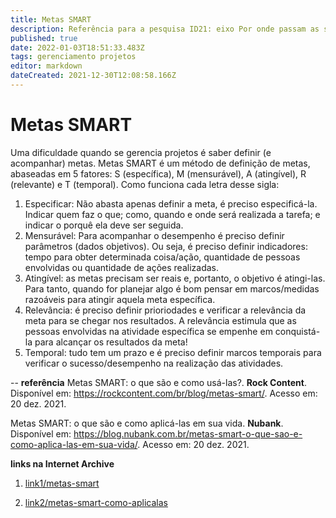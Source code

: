 ```yaml
---
title: Metas SMART
description: Referência para a pesquisa ID21: eixo Por onde passam as soluções.
published: true
date: 2022-01-03T18:51:33.483Z
tags: gerenciamento projetos
editor: markdown
dateCreated: 2021-12-30T12:08:58.166Z
---
```


# Metas SMART
Uma dificuldade quando se gerencia projetos é saber definir (e acompanhar) metas. Metas SMART é um método de definição de metas, abaseadas em 5 fatores: S (específica), M (mensurável), A (atingível), R (relevante) e T (temporal). Como funciona cada letra desse sigla: 

1. Especificar: Não abasta apenas definir a meta, é preciso especificá-la. Indicar quem faz o que; como, quando e onde será realizada a tarefa; e indicar o porquê ela deve ser seguida. 
2. Mensurável: Para acompanhar o desempenho é preciso definir parâmetros (dados objetivos). Ou seja, é preciso definir indicadores: tempo para obter determinada coisa/ação, quantidade de pessoas envolvidas ou quantidade de ações realizadas. 
3. Atingível: as metas precisam ser reais e, portanto, o objetivo é atingi-las. Para tanto, quando for planejar algo é bom pensar em marcos/medidas razoáveis para atingir aquela meta específica. 
4. Relevância: é preciso definir prioriodades e verificar a relevância da meta para se chegar nos resultados. A relevância estimula que as pessoas envolvidas na atividade específica se empenhe em conquistá-la para alcançar os resultados da meta! 
5. Temporal: tudo tem um prazo e é preciso definir marcos temporais para verificar o sucesso/desempenho na realização das atividades. 

--
**referência**
Metas SMART: o que são e como usá-las?. **Rock Content**. Disponível em: https://rockcontent.com/br/blog/metas-smart/. Acesso em: 20 dez. 2021. 

Metas SMART: o que são e como aplicá-las em sua vida. **Nubank**. Disponível em: https://blog.nubank.com.br/metas-smart-o-que-sao-e-como-aplica-las-em-sua-vida/. Acesso em: 20 dez. 2021.

**links na Internet Archive**
1. [link1/metas-smart](https://web.archive.org/web/20220103185041/https://rockcontent.com/br/blog/metas-smart/)

2. [link2/metas-smart-como-aplicalas](https://web.archive.org/web/20220103185031/https://blog.nubank.com.br/metas-smart-o-que-sao-e-como-aplica-las-em-sua-vida/)



